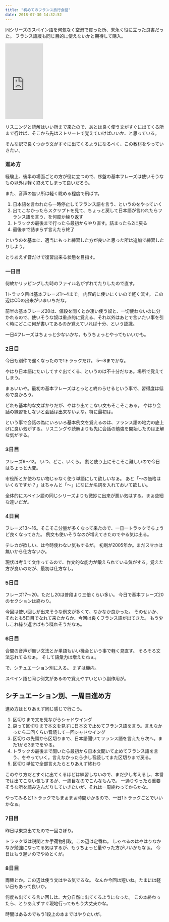 ```yaml
---
title: "初めてのフランス旅行会話"
date: 2018-07-30 14:32:52
---
```


同シリーズのスペイン語を何気なく空港で買った所、末永く役に立った良書だった。
フランス語版も同じ目的に使えないかと期待して購入。

<iframe style="width:120px;height:240px;" marginwidth="0" marginheight="0" scrolling="no" frameborder="0" src="https://rcm-fe.amazon-adsystem.com/e/cm?ref=qf_sp_asin_til&t=karino203-22&m=amazon&o=9&p=8&l=as1&IS1=1&detail=1&asins=4140394080&bc1=ffffff&lt1=_top&fc1=333333&lc1=0066c0&bg1=ffffff&f=ifr"> </iframe>

リスニングと読解はいい所まで来たので、あとは良く使う文がすぐに出てくる所まで行けば、そこから先はストリートで覚えていけばいいか、と思っている。

そんな訳で良くつかう文がすぐに出てくるようになるべく、この教材をやっていきたい。

### 進め方

経験上、後半の場面ごとの方が役に立つので、序盤の基本フレーズは使いそうなもの以外は軽く終えてしまって良いだろう。

また、音声の無い所は軽く眺める程度で飛ばす。

1. 日本語を言われたら一時停止してフランス語を言う、というのをやっていく
2. 出てこなかったらスクリプトを見て、ちょっと戻して日本語が言われたらフランス語を言う、を何度か繰り返す
3. トラックの最後まで行ったら最初からやり直す。詰まったら2に戻る
4. 最後まで詰まらず言えたら終了

というのを基本に、適当にもっと練習した方が良いと思った所は追加で練習したりしよう。

とりあえず音だけで復習出来る状態を目指す。

### 一日目

何故かリッピングした時のファイル名がずれてたりしたので直す。

1トラック目は基本フレーズ1〜4まで。
内容的に使いにくいので軽く流す。
この辺はCDの出来がいまいちだな。

前半の基本フレーズ20は、値段を聞くとか凄い使う奴と、一切使わないのに分かれるので、使いそうな奴は重点的に覚える、それ以外はあとで言いたい事を引く時にどこに何が書いてあるのか覚えていれば十分、という認識。

一日4フレーズはちょっと少ないかな。もうちょっとやってもいいかも。

### 2日目

今日も別件で遅くなったので1トラックだけ。
5〜8までかな。

やはり日本語にたいしてすぐ出てくる、というのは不十分だなぁ。場所で覚えてしまう。

まぁいいや。最初の基本フレーズはとっとと終わらせるという事で、習得度は低めで良かろう。

どれも基本的な文ばかりだが、やはり出てこない文もそこそこある。
やはり会話の練習をしないと会話は出来ないよな。特に最初は。

という事で会話の為にいろいろ基本例文を覚えるのは、フランス語の地力の底上げに良い気がする。リスニングや読解よりも先に会話の勉強を開始したのは正解な気がする。

### 3日目

フレーズ9〜12。
いつ、どこ、いくら。
割と使う上にそこそこ難しいので今日はちょっと大変。

市役所とか使わない物じゃなく使う単語にして欲しいなぁ。
あと「〜の価格はいくらですか？」はちゃんと「〜」になにか名詞を入れておいて欲しい。

全体的にスペイン語の同じシリーズよりも微妙に出来が悪い気はする。まぁ些細な違いだが。

### 4日目

フレーズ13〜16。そこそこ分量が多くなって来たので、一日一トラックでちょうど良くなってきた。
例文も使いそうなのが増えてきたのでやる気は出る。

テレカが欲しい、は今時使わない気もするが。
初刷が2005年か。まだスマホは無いから仕方ないか。

現状は考えて文作ってるので、作文的な能力が鍛えられている気がする。覚えた方が良いのだが、最初は仕方なし。

### 5日目

フレーズ17〜20。ただし20は普段より三倍くらい多い。
今日で基本フレーズ20のセクションは終わり。

今回は使い回しが出来そうな例文が多くて、なかなか良かった。
そのせいか、それとも5日目でなれて来たからか、今回は良くフランス語が出てきた。
もう少しこれ繰り返せばもう喋れそうだなぁ。

### 6日目

合間の音声が無い文法とか単語もいい機会という事で軽く見直す。
そろそろ文法忘れてるなぁ。
そして語彙力は増えたねぇ。

で、シチュエーション別に入る。
まずは機内。

スペイン語と同じ例文があるので覚えやすいという副作用が。

## シチュエーション別、一周目進め方

進め方はとりあえず同じ感じで行こう。

1. 区切りまで文を見ながらシャドウイング
2. 戻って区切りまで本文を見ずに日本文で止めてフランス語を言う。言えなかったら二回くらい音読して一回シャドウイング
3. 区切りの先頭から区切りまで、日本語聞いてフランス語を言えたら次へ。また1から3までをやる。
4. トラックの最後まで聞いたら最初から日本文聞いて止めてフランス語を言う、をやっていく。言えなかったら少し音読してまた区切りまで戻る。
5. 区切り単位で全部言えたらとりあえず終わり

このやり方だとすぐに出てくるほどは練習しないので、まだ少し考えるし、本番では出てこない気もするが、一周目なのでこんなもんで。
一通りやったら重要そうな所を読み込んだりしていきたいが、それは一周終わってからかな。

やってみると1トラックでもまぁまぁ時間かかるので、一日1トラックごとでいいかなぁ。

### 7日目

昨日は東京出てたので一回さぼり。

トラック12は税関とか手荷物引取。この辺は定番ね。
しゃべるのはやはりなかなか勉強になってる気はするが、もうちょっと量やった方がいいかもなぁ。
今日はもう遅いのでやめとくが。

### 8日目

両替とか。この辺は使う文はやる気でるな。
なんか今回は短いね。たまには軽い日もあって良いか。

何度も出てくる言い回しは、大分自然に出てくるようになった。
この本終わったら、とりあえずすぐ現地行ってももう大丈夫かな。

時間はあるのでもう1段上の本まではやりたいが。
